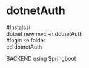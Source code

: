 # dotnetAuth

#Instalasi<br>
dotnet new mvc -n dotnetAuth<br>
#login ke folder <br>
cd dotnetAuth

BACKEND using Springboot
